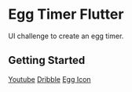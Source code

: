 # Egg Timer Flutter

UI challenge to create an egg timer.

## Getting Started

[Youtube](https://www.youtube.com/watch?v=svxUUz5mi9s)
[Dribble](https://dribbble.com/shots/2764686-Original-timer-app-UX-interaction)
[Egg Icon](https://www.flaticon.com/free-icon/boiled-egg_112280)
